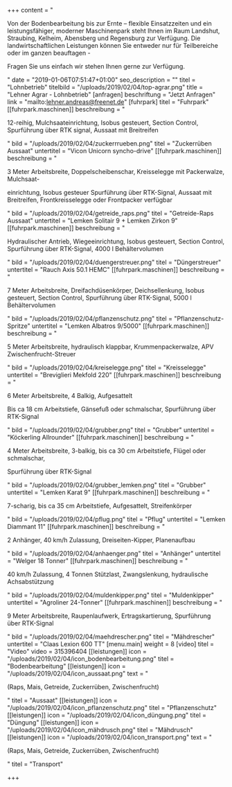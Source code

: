 +++
content = "<p>Von der Bodenbearbeitung bis zur Ernte  –  flexible Einsatzzeiten und ein leistungsfähiger, moderner Maschinenpark steht Ihnen im Raum Landshut, Straubing, Kelheim, Abensberg und Regensburg zur Verfügung. Die landwirtschaftlichen Leistungen können Sie entweder nur für Teilbereiche oder im ganzen beauftagen - </p><p>Fragen Sie uns einfach wir stehen Ihnen gerne zur Verfügung.</p>"
date = "2019-01-06T07:51:47+01:00"
seo_description = ""
titel = "Lohnbetrieb"
titelbild = "/uploads/2019/02/04/top-agrar.png"
title = "Lehner Agrar - Lohnbetrieb"
[anfragen]
beschriftung = "Jetzt Anfragen"
link = "mailto:lehner.andreas@freenet.de"
[fuhrpark]
titel = "Fuhrpark"
[[fuhrpark.maschinen]]
beschreibung = "<p>12-reihig, Mulchsaateinrichtung, Isobus gesteuert, Section Control, Spurführung über RTK signal, Aussaat mit Breitreifen</p>"
bild = "/uploads/2019/02/04/zuckerrrueben.png"
titel = "Zuckerrüben Aussaat"
untertitel = "Vicon Unicorn syncho-drive"
[[fuhrpark.maschinen]]
beschreibung = "<p>3 Meter Arbeitsbreite, Doppelscheibenschar, Kreisselegge mit Packerwalze, Mulchsaat-</p><p>einrichtung, Isobus gesteuer Spurführung über RTK-Signal, Aussaat mit Breitreifen, Frontkreisselegge oder Frontpacker verfügbar</p>"
bild = "/uploads/2019/02/04/getreide_raps.png"
titel = "Getreide-Raps Aussaat"
untertitel = "Lemken Solitair 9 + Lemken Zirkon 9"
[[fuhrpark.maschinen]]
beschreibung = "<p>Hydraulischer Antrieb, Wiegeeinrichtung, Isobus gesteuert, Section Control, Spurführung über RTK-Signal, 4000 l Behältervolumen</p>"
bild = "/uploads/2019/02/04/duengerstreuer.png"
titel = "Düngerstreuer"
untertitel = "Rauch Axis 50.1 HEMC"
[[fuhrpark.maschinen]]
beschreibung = "<p>7 Meter Arbeitsbreite, Dreifachdüsenkörper, Deichsellenkung, Isobus gesteuert, Section Control, Spurführung über RTK-Signal, 5000 l Behältervolumen</p>"
bild = "/uploads/2019/02/04/pflanzenschutz.png"
titel = "Pflanzenschutz-Spritze"
untertitel = "Lemken Albatros 9/5000"
[[fuhrpark.maschinen]]
beschreibung = "<p>5 Meter Arbeitsbreite, hydraulisch klappbar, Krummenpackerwalze, APV Zwischenfrucht-Streuer</p>"
bild = "/uploads/2019/02/04/kreiselegge.png"
titel = "Kreisselegge"
untertitel = "Breviglieri Mekfold 220"
[[fuhrpark.maschinen]]
beschreibung = "<p>6 Meter Arbeitsbreite, 4 Balkig, Aufgesattelt</p><p>Bis ca 18 cm Arbeitstiefe, Gänsefuß oder schmalschar, Spurführung über RTK-Signal</p>"
bild = "/uploads/2019/02/04/grubber.png"
titel = "Grubber"
untertitel = "Köckerling Allrounder"
[[fuhrpark.maschinen]]
beschreibung = "<p>4 Meter Arbeitsbreite,  3-balkig, bis ca 30 cm Arbeitstiefe, Flügel oder schmalschar,  </p><p>Spurführung über RTK-Signal</p>"
bild = "/uploads/2019/02/04/grubber_lemken.png"
titel = "Grubber"
untertitel = "Lemken Karat 9"
[[fuhrpark.maschinen]]
beschreibung = "<p>7-scharig, bis ca 35 cm Arbeitstiefe, Aufgesattelt, Streifenkörper</p>"
bild = "/uploads/2019/02/04/pflug.png"
titel = "Pflug"
untertitel = "Lemken Diammant 11"
[[fuhrpark.maschinen]]
beschreibung = "<p>2 Anhänger, 40 km/h Zulassung, Dreiseiten-Kipper, Planenaufbau</p>"
bild = "/uploads/2019/02/04/anhaenger.png"
titel = "Anhänger"
untertitel = "Welger 18 Tonner"
[[fuhrpark.maschinen]]
beschreibung = "<p>40 km/h Zulassung, 4 Tonnen Stützlast, Zwangslenkung, hydraulische Achsabstützung</p>"
bild = "/uploads/2019/02/04/muldenkipper.png"
titel = "Muldenkipper"
untertitel = "Agroliner 24-Tonner"
[[fuhrpark.maschinen]]
beschreibung = "<p>9 Meter Arbeitsbreite, Raupenlaufwerk, Ertragskartierung, Spurführung über RTK-Signal</p>"
bild = "/uploads/2019/02/04/maehdrescher.png"
titel = "Mähdrescher"
untertitel = "Claas Lexion 600 TT"
[menu.main]
weight = 8
[video]
titel = "Video"
video = 315396404
[[leistungen]]
icon = "/uploads/2019/02/04/icon_bodenbearbeitung.png"
titel = "Bodenbearbeitung"
[[leistungen]]
icon = "/uploads/2019/02/04/icon_aussaat.png"
text = "<p>(Raps, Mais, Getreide, Zuckerrüben, Zwischenfrucht)</p>"
titel = "Aussaat"
[[leistungen]]
icon = "/uploads/2019/02/04/icon_pflanzenschutz.png"
titel = "Pflanzenschutz"
[[leistungen]]
icon = "/uploads/2019/02/04/icon_düngung.png"
titel = "Düngung"
[[leistungen]]
icon = "/uploads/2019/02/04/icon_mähdrusch.png"
titel = "Mähdrusch"
[[leistungen]]
icon = "/uploads/2019/02/04/icon_transport.png"
text = "<p>(Raps, Mais, Getreide, Zuckerrüben, Zwischenfrucht)</p>"
titel = "Transport"

+++

